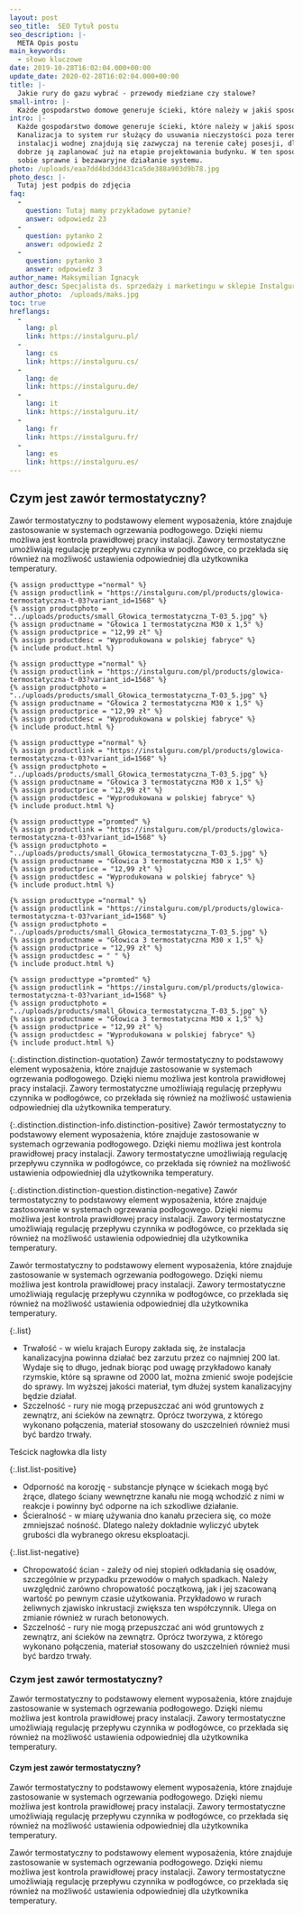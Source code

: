 ```yaml
---
layout: post
seo_title:  SEO Tytuł postu
seo_description: |-
  META Opis postu
main_keywords:
  - słowo kluczowe
date: 2019-10-28T16:02:04.000+00:00
update_date: 2020-02-28T16:02:04.000+00:00
title: |-
  Jakie rury do gazu wybrać - przewody miedziane czy stalowe?
small-intro: |-
  Każde gospodarstwo domowe generuje ścieki, które należy w jakiś sposób odprowadzić.
intro: |-
  Każde gospodarstwo domowe generuje ścieki, które należy w jakiś sposób odprowadzić.
  Kanalizacja to system rur służący do usuwania nieczystości poza teren budynku. Elementy
  instalacji wodnej znajdują się zazwyczaj na terenie całej posesji, dlatego warto
  dobrze ją zaplanować już na etapie projektowania budynku. W ten sposób zapewnisz
  sobie sprawne i bezawaryjne działanie systemu.
photo: /uploads/eaa7dd4bd3dd431ca5de388a903d9b78.jpg
photo_desc: |-
  Tutaj jest podpis do zdjęcia
faq:
  -
    question: Tutaj mamy przykładowe pytanie?
    answer: odpowiedz 23
  -
    question: pytanko 2
    answer: odpowiedz 2
  -
    question: pytanko 3
    answer: odpowiedz 3
author_name: Maksymilian Ignacyk
author_desc: Specjalista ds. sprzedaży i marketingu w sklepie Instalguru
author_photo:  /uploads/maks.jpg
toc: true
hreflangs:
  -
    lang: pl
    link: https://instalguru.pl/
  -
    lang: cs
    link: https://instalguru.cs/
  -
    lang: de
    link: https://instalguru.de/
  -
    lang: it
    link: https://instalguru.it/
  -
    lang: fr
    link: https://instalguru.fr/
  -
    lang: es
    link: https://instalguru.es/
---
```

## Czym jest zawór termostatyczny?

Zawór termostatyczny to podstawowy element wyposażenia, które znajduje zastosowanie w systemach ogrzewania podłogowego. Dzięki niemu możliwa jest kontrola prawidłowej pracy instalacji. Zawory termostatyczne umożliwiają regulację przepływu czynnika w podłogówce, co przekłada się również na możliwość ustawienia odpowiedniej dla użytkownika temperatury.

<div class="products-wrapper">
  <div class="products-container">

    {% assign producttype ="normal" %}
    {% assign productlink = "https://instalguru.com/pl/products/glowica-termostatyczna-t-03?variant_id=1568" %}
    {% assign productphoto = "../uploads/products/small_Głowica_termostatyczna_T-03_5.jpg" %}
    {% assign productname = "Głowica 1 termostatyczna M30 x 1,5" %}
    {% assign productprice = "12,99 zł" %}
    {% assign productdesc = "Wyprodukowana w polskiej fabryce" %}
    {% include product.html %}

    {% assign producttype ="normal" %}
    {% assign productlink = "https://instalguru.com/pl/products/glowica-termostatyczna-t-03?variant_id=1568" %}
    {% assign productphoto = "../uploads/products/small_Głowica_termostatyczna_T-03_5.jpg" %}
    {% assign productname = "Głowica 2 termostatyczna M30 x 1,5" %}
    {% assign productprice = "12,99 zł" %}
    {% assign productdesc = "Wyprodukowana w polskiej fabryce" %}
    {% include product.html %}

    {% assign producttype ="normal" %}
    {% assign productlink = "https://instalguru.com/pl/products/glowica-termostatyczna-t-03?variant_id=1568" %}
    {% assign productphoto = "../uploads/products/small_Głowica_termostatyczna_T-03_5.jpg" %}
    {% assign productname = "Głowica 3 termostatyczna M30 x 1,5" %}
    {% assign productprice = "12,99 zł" %}
    {% assign productdesc = "Wyprodukowana w polskiej fabryce" %}
    {% include product.html %}
  
    {% assign producttype ="promted" %}
    {% assign productlink = "https://instalguru.com/pl/products/glowica-termostatyczna-t-03?variant_id=1568" %}
    {% assign productphoto = "../uploads/products/small_Głowica_termostatyczna_T-03_5.jpg" %}
    {% assign productname = "Głowica 3 termostatyczna M30 x 1,5" %}
    {% assign productprice = "12,99 zł" %}
    {% assign productdesc = "Wyprodukowana w polskiej fabryce" %}
    {% include product.html %}

    {% assign producttype ="normal" %}
    {% assign productlink = "https://instalguru.com/pl/products/glowica-termostatyczna-t-03?variant_id=1568" %}
    {% assign productphoto = "../uploads/products/small_Głowica_termostatyczna_T-03_5.jpg" %}
    {% assign productname = "Głowica 3 termostatyczna M30 x 1,5" %}
    {% assign productprice = "12,99 zł" %}
    {% assign productdesc = " " %}
    {% include product.html %}
  
    {% assign producttype ="promted" %}
    {% assign productlink = "https://instalguru.com/pl/products/glowica-termostatyczna-t-03?variant_id=1568" %}
    {% assign productphoto = "../uploads/products/small_Głowica_termostatyczna_T-03_5.jpg" %}
    {% assign productname = "Głowica 3 termostatyczna M30 x 1,5" %}
    {% assign productprice = "12,99 zł" %}
    {% assign productdesc = "Wyprodukowana w polskiej fabryce" %}
    {% include product.html %}

  </div>
</div>

{:.distinction.distinction-quotation}
Zawór termostatyczny to podstawowy element wyposażenia, które znajduje zastosowanie w systemach ogrzewania podłogowego. Dzięki niemu możliwa jest kontrola prawidłowej pracy instalacji. Zawory termostatyczne umożliwiają regulację przepływu czynnika w podłogówce, co przekłada się również na możliwość ustawienia odpowiedniej dla użytkownika temperatury.

{:.distinction.distinction-info.distinction-positive}
Zawór termostatyczny to podstawowy element wyposażenia, które znajduje zastosowanie w systemach ogrzewania podłogowego. Dzięki niemu możliwa jest kontrola prawidłowej pracy instalacji. Zawory termostatyczne umożliwiają regulację przepływu czynnika w podłogówce, co przekłada się również na możliwość ustawienia odpowiedniej dla użytkownika temperatury.

{:.distinction.distinction-question.distinction-negative}
Zawór termostatyczny to podstawowy element wyposażenia, które znajduje zastosowanie w systemach ogrzewania podłogowego. Dzięki niemu możliwa jest kontrola prawidłowej pracy instalacji. Zawory termostatyczne umożliwiają regulację przepływu czynnika w podłogówce, co przekłada się również na możliwość ustawienia odpowiedniej dla użytkownika temperatury.

Zawór termostatyczny to podstawowy element wyposażenia, które znajduje zastosowanie w systemach ogrzewania podłogowego. Dzięki niemu możliwa jest kontrola prawidłowej pracy instalacji. Zawory termostatyczne umożliwiają regulację przepływu czynnika w podłogówce, co przekłada się również na możliwość ustawienia odpowiedniej dla użytkownika temperatury.

{:.list}
* Trwałość - w wielu krajach Europy zakłada się, że instalacja kanalizacyjna powinna działać bez zarzutu przez co najmniej 200 lat. Wydaje się to długo, jednak biorąc pod uwagę przykładowo kanały rzymskie, które są sprawne od 2000 lat, można zmienić swoje podejście do sprawy. Im wyższej jakości materiał, tym dłużej system kanalizacyjny będzie działał.
* Szczelność - rury nie mogą przepuszczać ani wód gruntowych z zewnątrz, ani ścieków na zewnątrz. Oprócz tworzywa, z którego wykonano połączenia, materiał stosowany do uszczelnień również musi być bardzo trwały.

Teścick nagłowka dla listy

{:.list.list-positive}
* Odporność na korozję - substancje płynące w ściekach mogą być żrące, dlatego ściany wewnętrzne kanału nie mogą wchodzić z nimi w reakcje i powinny być odporne na ich szkodliwe działanie.
* Ścieralność - w miarę używania dno kanału przeciera się, co może zmniejszać nośność. Dlatego należy dokładnie wyliczyć ubytek grubości dla wybranego okresu eksploatacji.

{:.list.list-negative}
* Chropowatość ścian - zależy od niej stopień odkładania się osadów, szczególnie w przypadku przewodów o małych spadkach. Należy uwzględnić zarówno chropowatość początkową, jak i jej szacowaną wartość po pewnym czasie użytkowania. Przykładowo w rurach żeliwnych zjawisko inkrustacji zwiększa ten współczynnik. Ulega on zmianie również w rurach betonowych.
* Szczelność - rury nie mogą przepuszczać ani wód gruntowych z zewnątrz, ani ścieków na zewnątrz. Oprócz tworzywa, z którego wykonano połączenia, materiał stosowany do uszczelnień również musi być bardzo trwały.

### Czym jest zawór termostatyczny?

Zawór termostatyczny to podstawowy element wyposażenia, które znajduje zastosowanie w systemach ogrzewania podłogowego. Dzięki niemu możliwa jest kontrola prawidłowej pracy instalacji. Zawory termostatyczne umożliwiają regulację przepływu czynnika w podłogówce, co przekłada się również na możliwość ustawienia odpowiedniej dla użytkownika temperatury.

#### Czym jest zawór termostatyczny?

Zawór termostatyczny to podstawowy element wyposażenia, które znajduje zastosowanie w systemach ogrzewania podłogowego. Dzięki niemu możliwa jest kontrola prawidłowej pracy instalacji. Zawory termostatyczne umożliwiają regulację przepływu czynnika w podłogówce, co przekłada się również na możliwość ustawienia odpowiedniej dla użytkownika temperatury.

Zawór termostatyczny to podstawowy element wyposażenia, które znajduje zastosowanie w systemach ogrzewania podłogowego. Dzięki niemu możliwa jest kontrola prawidłowej pracy instalacji. Zawory termostatyczne umożliwiają regulację przepływu czynnika w podłogówce, co przekłada się również na możliwość ustawienia odpowiedniej dla użytkownika temperatury.